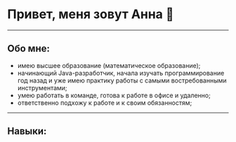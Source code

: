 # Привет, меня зовут Анна  👋

---

## Обо мне:
- имею высшее образование (математическое образование);
- начинающий Java-разработчик, начала изучать программирование год назад и уже имею практику работы с самыми востребованными инструментами;
- умею работать в команде, готова к работе в офисе и удаленно;
- ответственно подхожу к работе и к своим обязанностям;

--- 

## Навыки:

